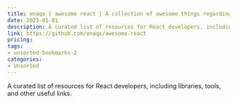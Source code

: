 ```yaml
---
title: enaqx | awesome react | A collection of awesome things regarding React ecosystem.
date: 2023-01-01
description: A curated list of resources for React developers, including libraries, tools, and other useful links.
link: https://github.com/enaqx/awesome-react
pricing: 
tags: 
- unsorted-bookmarks-2 
categories: 
- Unsorted 
---
```


A curated list of resources for React developers, including libraries, tools, and other useful links.